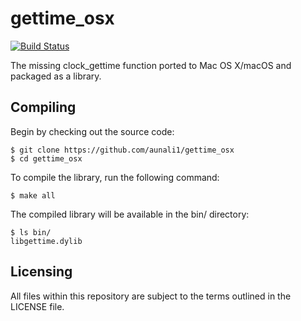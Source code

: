 gettime_osx
===========

[![Build Status](https://travis-ci.org/aunali1/gettime_osx.svg?branch=master)](https://travis-ci.org/aunali1/gettime_osx)

The missing clock_gettime function ported to Mac OS X/macOS and packaged
as a library.

## Compiling

Begin by checking out the source code:

	$ git clone https://github.com/aunali1/gettime_osx
	$ cd gettime_osx

To compile the library, run the following command:

	$ make all

The compiled library will be available in the bin/ directory:

	$ ls bin/
	libgettime.dylib

## Licensing

All files within this repository are subject to the terms outlined in the LICENSE file.

